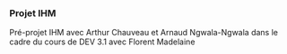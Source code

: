 ### Projet IHM

Pré-projet IHM avec Arthur Chauveau et Arnaud Ngwala-Ngwala dans le cadre du cours de DEV 3.1 avec Florent Madelaine
